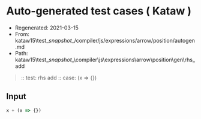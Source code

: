 # Auto-generated test cases ( Kataw )
- Regenerated: 2021-03-15
- From: kataw15\test\__snapshot__/compiler/js/expressions/arrow/position/autogen.md
- Path: kataw15\test\__snapshot__\compiler\js\expressions\arrow\position\gen\rhs_add
> :: test: rhs add
> :: case: (x => {})
## Input

`````js
x + (x => {})
`````
